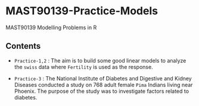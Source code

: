 # MAST90139-Practice-Models

MAST90139 Modelling Problems in R

## Contents

- `Practice-1,2` : The aim is to build some good linear models to analyze the ``swiss`` data where ``Fertility`` is used as the response.

- `Practice-3` : The National Institute of Diabetes and Digestive and Kidney Diseases conducted a study on 768 adult female `Pima` Indians living near Phoenix. The purpose of the study was to investigate factors related to diabetes.
